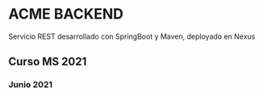# ACME BACKEND
Servicio REST desarrollado con SpringBoot y Maven, deployado en Nexus

## Curso MS 2021

### Junio 2021